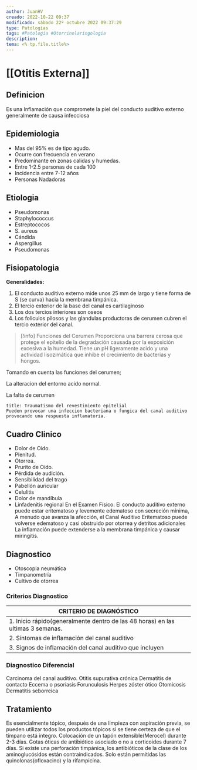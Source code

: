 ```yaml
---
author: JuanHV
creado: 2022-10-22 09:37
modificado: sábado 22º octubre 2022 09:37:29
type: Patologías
tags: #Patologia #Otorrinolaringologia
description: 
tema: <% tp.file.title%>
---
```


# [[Otitis Externa]]
## Definicion
Es una Inflamación que compromete la piel del conducto auditivo externo generalmente de causa infecciosa

## Epidemiologia
- Mas del 95% es de tipo agudo.
- Ocurre con frecuencia en verano
- Predominante en zonas calidas y humedas.
- Entre 1-2.5 personas de cada 100
- Incidencia entre 7-12 años
- Personas Nadadoras

## Etiologia
- Pseudomonas
- Staphylococcus
- Estreptococos
- S. aureus
- Cándida
- Aspergillus
- Pseudomonas

## Fisiopatologia
**Generalidades:**

1. El conducto auditivo externo mide unos 25 mm de largo y tiene forma de S (se curva) hacia la membrana timpánica.
2. El tercio exterior de la base del canal es cartilaginoso
3. Los dos tercios interiores son oseos
4. Los foliculos pilosos y las glandulas productoras de cerumen cubren el tercio exterior del canal.
> [!info] Funciones del Cerumen
> Proporciona una barrera cerosa que protege el epitelio de la degradación causada por la exposición excesiva a la humedad.
Tiene un pH ligeramente acido y una actividad lisozimática que inhibe el crecimiento de bacterias y hongos.

Tomando en cuenta las funciones del cerumen;

La alteracion del entorno acido normal.

La falta de cerumen


```ad-note
title: Traumatismo del revestimiento epitelial
Pueden provocar una infeccion bacteriana o fungica del canal auditivo provocando una respuesta inflamatoria.

```

## Cuadro Clinico
- Dolor de Oído.
- Plenitud.
- Otorrea.
- Prurito de Oído.
- Pérdida de audición.
- Sensibilidad del trago
- Pabellón auricular
- Celulitis
- Dolor de mandíbula
- Linfadenitis regional
En el Examen Físico:
El conducto auditivo externo puede estar eritematoso y levemente edematoso con secreción mínima,
A menudo que avanza la afección, el Canal Auditivo Eritematoso puede volverse edematoso y casi obstruido por otorrea y detritos adicionales
La inflamación puede extenderse a la membrana timpánica y causar miringitis.
## Diagnostico
- Otoscopia neumática
- Timpanometría
- Cultivo de otorrea
### Criterios Diagnostico
| CRITERIO DE DIAGNÓSTICO |
| --- |
| 1. Inicio rápido(generalmente dentro de las 48 horas) en las ultimas 3 semanas. |
| 2. Síntomas de inflamación del canal auditivo |
| 3. Signos de inflamación del canal auditivo que incluyen |
### Diagnostico Diferencial
Carcinoma del canal auditivo.
Otitis supurativa crónica
Dermatitis de contacto
Eccema o psoriasis
Forunculosis
Herpes zóster ótico
Otomicosis
Dermatitis seborreica
## Tratamiento
Es esencialmente tópico, después de una limpieza con aspiración previa, se pueden utilizar todos los productos tópicos si se tiene certeza de que el tímpano está integro.
Colocación de un tapón extensible(Merocel) durante 2-3 días.
Gotas óticas de antibiótico asociado o no a corticoides durante 7 días.
Si existe una perforación timpánica, los antibióticos de la clase de los aminoglucósidos están contraindicados.
Solo están permitidas las quinolonas(ofloxacino) y la rifampicina.